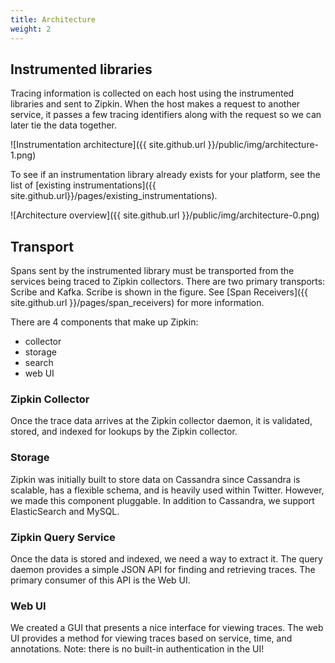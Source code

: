 ```yaml
---
title: Architecture
weight: 2
---
```




Instrumented libraries
----------------------

Tracing information is collected on each host using the instrumented libraries
and sent to Zipkin. When the host makes a request to another service, it passes
a few tracing identifiers along with the request so we can later tie the data
together.

![Instrumentation architecture]({{ site.github.url }}/public/img/architecture-1.png)

To see if an instrumentation library already exists for your platform, see the
list of [existing instrumentations]({{ site.github.url}}/pages/existing_instrumentations).

![Architecture overview]({{ site.github.url }}/public/img/architecture-0.png)

Transport
---------

Spans sent by the instrumented library must be transported from the services being traced to Zipkin collectors.
There are two primary transports: Scribe and Kafka. Scribe is shown in the figure. See [Span Receivers]({{ site.github.url }}/pages/span_receivers) for more information.

There are 4 components that make up Zipkin:

* collector
* storage
* search
* web UI

### Zipkin Collector

Once the trace data arrives at the Zipkin collector daemon, it is validated, stored, and indexed for lookups by the Zipkin collector.

### Storage

Zipkin was initially built to store data on Cassandra since Cassandra is scalable, has a
flexible schema, and is heavily used within Twitter. However, we made this
component pluggable. In addition to Cassandra, we support ElasticSearch and MySQL.

### Zipkin Query Service

Once the data is stored and indexed, we need a way to extract it. The query daemon provides a simple JSON API for finding and retrieving traces. The primary consumer of this API is the Web UI.

### Web UI

We created a GUI that presents a nice interface for viewing traces. The web UI provides a
method for viewing traces based on service, time, and annotations.
Note: there is no built-in authentication in the UI!
